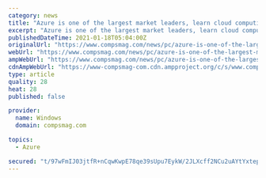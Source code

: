 ```yaml
---
category: news
title: "Azure is one of the largest market leaders, learn cloud computing with this $39 training"
excerpt: "Azure is one of the largest market leaders, learn cloud computing with this $39 training. Credit: James Harrison / Unsplash TLDR: The"
publishedDateTime: 2021-01-18T05:04:00Z
originalUrl: "https://www.compsmag.com/news/pc/azure-is-one-of-the-largest-market-leaders-learn-cloud-computing-with-this-39-training/"
webUrl: "https://www.compsmag.com/news/pc/azure-is-one-of-the-largest-market-leaders-learn-cloud-computing-with-this-39-training/"
ampWebUrl: "https://www.compsmag.com/news/pc/azure-is-one-of-the-largest-market-leaders-learn-cloud-computing-with-this-39-training/amp/"
cdnAmpWebUrl: "https://www-compsmag-com.cdn.ampproject.org/c/s/www.compsmag.com/news/pc/azure-is-one-of-the-largest-market-leaders-learn-cloud-computing-with-this-39-training/amp/"
type: article
quality: 28
heat: 28
published: false

provider:
  name: Windows
  domain: compsmag.com

topics:
  - Azure

secured: "t/97wFmIJ03jtfR+nCqwKwpE78qe39sUpu7EykW/2JLXcff2NCu2uAYtYxtepjcUpNISnIeiz/5m85GTnj1XLGSFU3gHlHr2Wg47gPvTc241EPZWgL8Mqkw+hmSQj6KfbZsXlLzoU3qRSHCTpVPTuPohppfox2Z1fG03bJ/OL5UJT39/Gtaua2sf0kVJfzUg8/7IX8G0raQh9m8MXOcc9VjWjifrMH0ai3VYxmJL/y1ybGSxvE6oEOw2SVHT5qCClr8Kg6zPggyL7CykpVb3iQSh+rjfL7U8rMNjfEDGm4g6OFNbUK5+k02Rq/Uon43QMLXlmIYPQnpIwmnnwT1V6b4qs+hVWo53mw8m6XPNLx4=;DWEbeKLrAcbSvfH9r6qB8g=="
---
```


